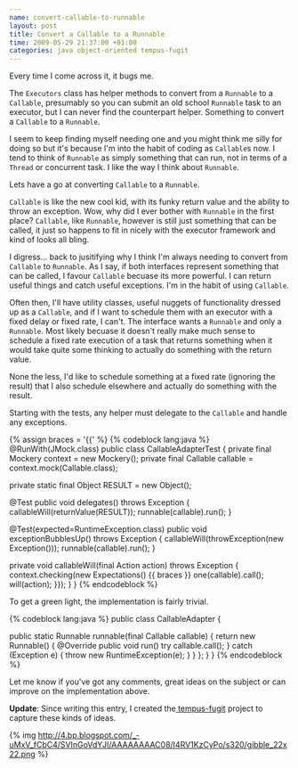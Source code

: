 ```yaml
---
name: convert-callable-to-runnable
layout: post
title: Convert a Callable to a Runnable
time: 2009-05-29 21:37:00 +01:00
categories: java object-oriented tempus-fugit
---
```


Every time I come across it, it bugs me.
  
The `Executors` class has helper methods to convert from a `Runnable` to a
`Callable`, presumably so you can submit an old school `Runnable` task to an
executor, but I can never find the counterpart helper. Something to convert a
`Callable` to a `Runnable`.

  
I seem to keep finding myself needing one and you might think me silly for
doing so but it's because I'm into the habit of coding as `Callable`s now. I
tend to think of `Runnable` as simply something that can run, not in terms of a
`Thread` or concurrent task. I like the way I think about `Runnable`.

Lets have a go at converting `Callable` to a `Runnable`.

<!-- more -->

`Callable` is like the new cool kid, with its funky return value and the ability
to throw an exception. Wow, why did I ever bother with `Runnable` in the first
place? `Callable`, like `Runnable`, however is still just something that can be
called, it just so happens to fit in nicely with the executor framework and
kind of looks all bling.

  
I digress... back to jusitifying why I think I'm always needing to convert
from `Callable` to `Runnable`. As I say, if both interfaces represent something
that can be called, I favour `Callable` becuase its more powerful. I can return
useful things and catch useful exceptions. I'm in the habit of using `Callable`.

  
Often then, I'll have utility classes, useful nuggets of functionality dressed
up as a `Callable`, and if I want to schedule them with an executor with a fixed
delay or fixed rate, I can't. The interface wants a `Runnable` and only a
`Runnable`. Most likely becuase it doesn't really make much sense to schedule a
fixed rate execution of a task that returns something when it would take quite
some thinking to actually do something with the return value.

  
None the less, I'd like to schedule something at a fixed rate (ignoring the
result) that I also schedule elsewhere and actually do something with the
result.

  
Starting with the tests, any helper must delegate to the `Callable` and handle
any exceptions.

    
{% assign braces = '{{' %}
{% codeblock lang:java %}
@RunWith(JMock.class)
public class CallableAdapterTest {
   private final Mockery context = new Mockery();
   private final Callable callable = context.mock(Callable.class);

   private static final Object RESULT = new Object();

   @Test
   public void delegates() throws Exception {
      callableWill(returnValue(RESULT));
      runnable(callable).run();
   }

   @Test(expected=RuntimeException.class)
   public void exceptionBubblesUp() throws Exception {
      callableWill(throwException(new Exception()));
      runnable(callable).run();
   }

   private void callableWill(final Action action) throws Exception {
      context.checking(new Expectations() {{ braces }}
         one(callable).call(); will(action);
      }});
   }
}
{% endcodeblock %}


  
To get a green light, the implementation is fairly trivial.


{% codeblock lang:java %}
public class CallableAdapter {

   public static Runnable runnable(final Callable callable) {
      return new Runnable() {
         @Override
         public void run()
            try
               callable.call();
            } catch (Exception e) {
               throw new RuntimeException(e);
            }
         }
      };
   }
}
{% endcodeblock %}


  
Let me know if you've got any comments, great ideas on the subject or can
improve on the implementation above.


__Update__: Since writing this entry, I created the[ tempus-fugit](http://code.google.com/p/tempus-fugit/) project to
capture these kinds of ideas.

{% img http://4.bp.blogspot.com/_-uMxV_fCbC4/SVInGoVdYJI/AAAAAAAAC08/I4RV1KzCyPo/s320/gibble_22x22.png %}


